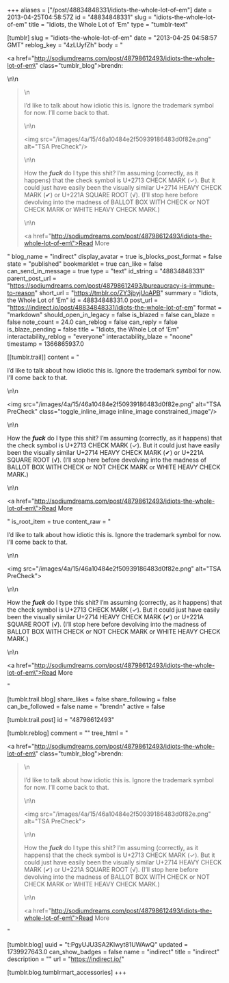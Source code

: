 +++
aliases = ["/post/48834848331/idiots-the-whole-lot-of-em"]
date = 2013-04-25T04:58:57Z
id = "48834848331"
slug = "idiots-the-whole-lot-of-em"
title = "Idiots, the Whole Lot of ’Em"
type = "tumblr-text"

[tumblr]
slug = "idiots-the-whole-lot-of-em"
date = "2013-04-25 04:58:57 GMT"
reblog_key = "4zLUyfZh"
body = "<p><a href=\"http://sodiumdreams.com/post/48798612493/idiots-the-whole-lot-of-em\" class=\"tumblr_blog\">brendn</a>:</p>\n\n<blockquote>\n<p>I’d like to talk about how idiotic this is. Ignore the trademark symbol for now. I’ll come back to that.</p>\n\n<p><img src=\"/images/4a/15/46a10484e2f50939186483d0f82e.png\" alt=\"TSA PreCheck\"/></p>\n\n<p>How the <strong><em>fuck</em></strong> do I type this shit? I’m assuming (correctly, as it happens) that the check symbol is U+2713 CHECK MARK (✓). But it could just have easily been the visually similar U+2714 HEAVY CHECK MARK (✔) or U+221A SQUARE ROOT (√). (I’ll stop here before devolving into the madness of BALLOT BOX WITH CHECK or NOT CHECK MARK or WHITE HEAVY CHECK MARK.)</p>\n\n<p><a href=\"http://sodiumdreams.com/post/48798612493/idiots-the-whole-lot-of-em\">Read More</a></p></blockquote>"
blog_name = "indirect"
display_avatar = true
is_blocks_post_format = false
state = "published"
bookmarklet = true
can_like = false
can_send_in_message = true
type = "text"
id_string = "48834848331"
parent_post_url = "https://sodiumdreams.com/post/48798612493/bureaucracy-is-immune-to-reason"
short_url = "https://tmblr.co/ZY3jbyjUoAPB"
summary = "Idiots, the Whole Lot of ’Em"
id = 48834848331.0
post_url = "https://indirect.io/post/48834848331/idiots-the-whole-lot-of-em"
format = "markdown"
should_open_in_legacy = false
is_blazed = false
can_blaze = false
note_count = 24.0
can_reblog = false
can_reply = false
is_blaze_pending = false
title = "Idiots, the Whole Lot of ’Em"
interactability_reblog = "everyone"
interactability_blaze = "noone"
timestamp = 1366865937.0

[[tumblr.trail]]
content = "<p>I&rsquo;d like to talk about how idiotic this is. Ignore the trademark symbol for now. I&rsquo;ll come back to that.</p>\n\n<p><img src=\"/images/4a/15/46a10484e2f50939186483d0f82e.png\" alt=\"TSA PreCheck\" class=\"toggle_inline_image inline_image constrained_image\"/></p>\n\n<p>How the <strong><em>fuck</em></strong> do I type this shit? I&rsquo;m assuming (correctly, as it happens) that the check symbol is U+2713 CHECK MARK (&#10003;). But it could just have easily been the visually similar U+2714 HEAVY CHECK MARK (&#10004;) or U+221A SQUARE ROOT (&radic;). (I&rsquo;ll stop here before devolving into the madness of BALLOT BOX WITH CHECK or NOT CHECK MARK or WHITE HEAVY CHECK MARK.)</p>\n\n<p><a href=\"http://sodiumdreams.com/post/48798612493/idiots-the-whole-lot-of-em\">Read More</a></p>"
is_root_item = true
content_raw = "<p>I’d like to talk about how idiotic this is. Ignore the trademark symbol for now. I’ll come back to that.</p>\n\n<p><img src=\"/images/4a/15/46a10484e2f50939186483d0f82e.png\" alt=\"TSA PreCheck\"></p>\n\n<p>How the <strong><em>fuck</em></strong> do I type this shit? I’m assuming (correctly, as it happens) that the check symbol is U+2713 CHECK MARK (✓). But it could just have easily been the visually similar U+2714 HEAVY CHECK MARK (✔) or U+221A SQUARE ROOT (√). (I’ll stop here before devolving into the madness of BALLOT BOX WITH CHECK or NOT CHECK MARK or WHITE HEAVY CHECK MARK.)</p>\n\n<p><a href=\"http://sodiumdreams.com/post/48798612493/idiots-the-whole-lot-of-em\">Read More</a></p>"

[tumblr.trail.blog]
share_likes = false
share_following = false
can_be_followed = false
name = "brendn"
active = false

[tumblr.trail.post]
id = "48798612493"

[tumblr.reblog]
comment = ""
tree_html = "<p><a href=\"http://sodiumdreams.com/post/48798612493/idiots-the-whole-lot-of-em\" class=\"tumblr_blog\">brendn</a>:</p><blockquote>\n<p>I’d like to talk about how idiotic this is. Ignore the trademark symbol for now. I’ll come back to that.</p>\n\n<p><img src=\"/images/4a/15/46a10484e2f50939186483d0f82e.png\" alt=\"TSA PreCheck\"></p>\n\n<p>How the <strong><em>fuck</em></strong> do I type this shit? I’m assuming (correctly, as it happens) that the check symbol is U+2713 CHECK MARK (✓). But it could just have easily been the visually similar U+2714 HEAVY CHECK MARK (✔) or U+221A SQUARE ROOT (√). (I’ll stop here before devolving into the madness of BALLOT BOX WITH CHECK or NOT CHECK MARK or WHITE HEAVY CHECK MARK.)</p>\n\n<p><a href=\"http://sodiumdreams.com/post/48798612493/idiots-the-whole-lot-of-em\">Read More</a></p></blockquote>"

[tumblr.blog]
uuid = "t:PgyUJU3SA2Klwyt81UWAwQ"
updated = 1739927643.0
can_show_badges = false
name = "indirect"
title = "indirect"
description = ""
url = "https://indirect.io/"

[tumblr.blog.tumblrmart_accessories]
+++
